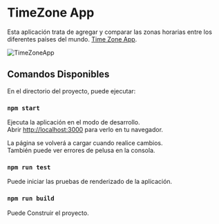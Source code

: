 # TimeZone App

Esta aplicación trata de agregar y comparar las zonas horarias entre los diferentes países del mundo. [Time Zone App](https://github.com/goraider/Time-Zone-App.git).
  
![TimeZoneApp](https://github.com/goraider/React-In/tree/master/public/screanshot-timezone-app.png)

## Comandos Disponibles

En el directorio del proyecto, puede ejecutar:

### `npm start`
Ejecuta la aplicación en el modo de desarrollo.\
Abrir [http://localhost:3000](http://localhost:3000) para verlo en tu navegador.

La página se volverá a cargar cuando realice cambios.\
También puede ver errores de pelusa en la consola.

### `npm run test`
Puede iniciar las pruebas de renderizado de la aplicación.

### `npm run build`
Puede Construir el proyecto.